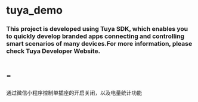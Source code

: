 # tuya_demo

### This project is developed using Tuya SDK, which enables you to quickly develop branded apps connecting and controlling smart scenarios of many devices.For more information, please check Tuya Developer Website.

# -
通过微信小程序控制单插座的开启关闭，以及电量统计功能
